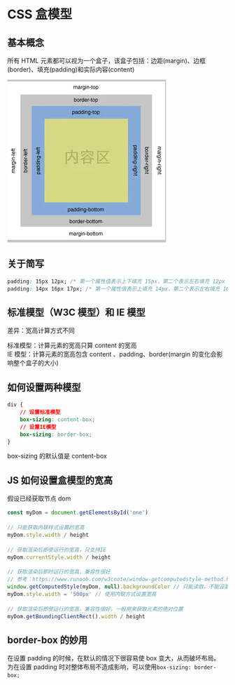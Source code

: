 # CSS 盒模型

## 基本概念

所有 HTML 元素都可以视为一个盒子，该盒子包括：边距(margin)、边框(border)、填充(padding)和实际内容(content)

![boxModel](../../img/boxModel/box1.png)

## 关于简写

```css
padding: 15px 12px; /* 第一个属性值表示上下填充 15px，第二个表示左右填充 12px */
padding: 14px 16px 17px; /* 第一个属性值表示上填充 14px，第二个表示左右填充 16px，第三个表示下填充 17px */
```

## 标准模型（W3C 模型）和 IE 模型

差异：宽高计算方式不同

标准模型：计算元素的宽高只算 content 的宽高  
IE 模型：计算元素的宽高包含 content 、padding、border(margin 的变化会影响整个盒子的大小)

## 如何设置两种模型

```css
div {
    // 设置标准模型
    box-sizing: content-box;
    // 设置IE模型
    box-sizing: border-box;
}
```

box-sizing 的默认值是 content-box

## JS 如何设置盒模型的宽高

假设已经获取节点 dom

```javascript
const myDom = document.getElementsById('one')

// 只能获取内联样式设置的宽高
myDom.style.width / height

// 获取渲染后即使运行的宽高，只支持IE
myDom.currentStyle.width / height

// 获取渲染后即时运行的宽高，兼容性很好
// 参考：https://www.runoob.com/w3cnote/window-getcomputedstyle-method.html
window.getComputedStyle(myDom, null).backgroundColor // 只能读取，不能设置，返回属性为驼峰形式
myDom.style.width = '500px' // 使用内联方式设置宽高

// 获取渲染后即使运行的宽高，兼容性很好，一般用来获取元素的绝对位置
myDom.getBoundingClientRect().width / height
```

## border-box 的妙用

在设置 padding 的时候，在默认的情况下很容易使 box 变大，从而破坏布局。  
为在设置 padding 时对整体布局不造成影响，可以使用`box-sizing: border-box;`
